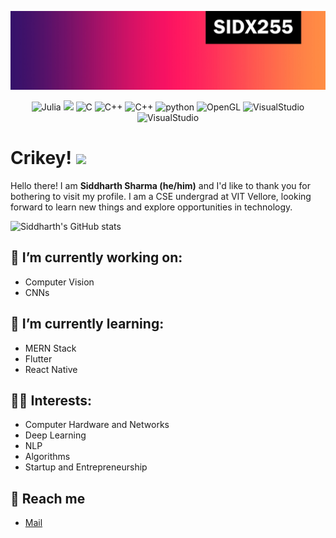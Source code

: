 [![Header](https://github.com/sidx255/sidx255/blob/main/header_picture.jpg? "Header")](https://github.com/sidx255/sidx255/blob/main/header_picture.jpg)

<p align='center'>
  <img alt="Julia" src="https://img.shields.io/badge/-Julia-9558B2?style=for-the-badge&logo=julia&logoColor=white"/>
  <img height="28px" src="https://img.shields.io/badge/Nvidia-CUDA-green"/>
  <img alt="C" height="30px" src="https://api.iconify.design/logos:c.svg" />
  <img alt="C++" height="30px" src="https://api.iconify.design/logos:c-plusplus.svg" />
  <img alt="C++" height="30px" src="https://api.iconify.design/logos:go.svg" />
  <img alt="python" height="30px" src="https://api.iconify.design/logos:python.svg" />
  <img alt="OpenGL" height="30px" src="https://api.iconify.design/logos:opengl.svg" />
  <img alt="VisualStudio" height="30px" src="https://api.iconify.design/logos:visual-studio.svg" />
  <img alt="VisualStudio" height="30px" src="https://api.iconify.design/logos:visual-studio-code.svg" />

 
</p>

# Crikey! <img src="https://raw.githubusercontent.com/MartinHeinz/MartinHeinz/master/wave.gif" width="30px">


Hello there! I am **Siddharth Sharma (he/him)** and I'd like to thank you for bothering to visit my profile. I am a CSE undergrad at VIT Vellore, looking forward to learn new things and explore opportunities in technology.


![Siddharth's GitHub stats](https://github-readme-stats.vercel.app/api?username=sidx255&theme=synthwave&show_icons=true&count_private=true&hide=issues)

## 🔭 I’m currently working on: 
- Computer Vision
- CNNs

## 🌱 I’m currently learning: 
- MERN Stack
- Flutter
- React Native

## 👨‍💻 Interests:
- Computer Hardware and Networks
- Deep Learning
- NLP
- Algorithms
- Startup and Entrepreneurship

## :speech_balloon:	 Reach me
- [Mail](mailto:siddharth255@outlook.com?subject=[GitHub]%20Source%20Han%20Sans)



